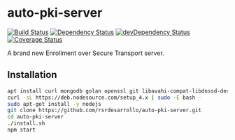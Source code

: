 # auto-pki-server

[![Build Status](https://travis-ci.org/rsrdesarrollo/auto-pki-server.svg?branch=master)](https://travis-ci.org/rsrdesarrollo/auto-pki-server)
[![Dependency Status](https://david-dm.org/rsrdesarrollo/auto-pki-server.svg)](https://david-dm.org/rsrdesarrollo/auto-pki-server)
[![devDependency Status](https://david-dm.org/rsrdesarrollo/auto-pki-server/dev-status.svg)](https://david-dm.org/rsrdesarrollo/auto-pki-server#info=devDependencies)
[![Coverage Status](https://coveralls.io/repos/rsrdesarrollo/auto-pki-server/badge.svg)](https://coveralls.io/r/rsrdesarrollo/auto-pki-server)

A brand new Enrollment over Secure Transport server.

## Installation

```bash
apt install curl mongodb golan openssl git libavahi-compat-libdnssd-dev
curl -sL https://deb.nodesource.com/setup_4.x | sudo -E bash -
sudo apt-get install -y nodejs
git clone https://github.com/rsrdesarrollo/auto-pki-server.git
cd auto-pki-server
./install.sh
npm start
```

